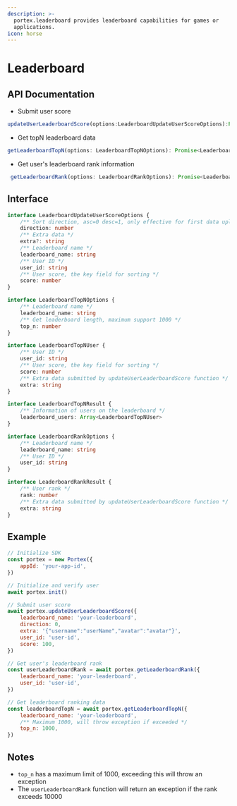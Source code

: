 ```yaml
---
description: >-
  portex.leaderboard provides leaderboard capabilities for games or
  applications.
icon: horse
---
```


# Leaderboard

## API Documentation

* Submit user score

```typescript
updateUserLeaderboardScore(options:LeaderboardUpdateUserScoreOptions):Promise<void>

```

* Get topN leaderboard data

```typescript
getLeaderboardTopN(options: LeaderboardTopNOptions): Promise<LeaderboardTopNResult>

```

* Get user's leaderboard rank information

```typescript
 getLeaderboardRank(options: LeaderboardRankOptions): Promise<LeaderboardRankResult>
```

## Interface

```typescript
interface LeaderboardUpdateUserScoreOptions {
	/** Sort direction, asc=0 desc=1, only effective for first data upload */
	direction: number
	/** Extra data */
	extra?: string
	/** Leaderboard name */
	leaderboard_name: string
	/** User ID */
	user_id: string
	/** User score, the key field for sorting */
	score: number
}

interface LeaderboardTopNOptions {
	/** Leaderboard name */
	leaderboard_name: string
	/** Get leaderboard length, maximum support 1000 */
	top_n: number
}

interface LeaderboardTopNUser {
	/** User ID */
	user_id: string
	/** User score, the key field for sorting */
	score: number
	/** Extra data submitted by updateUserLeaderboardScore function */
	extra: string
}

interface LeaderboardTopNResult {
	/** Information of users on the leaderboard */
	leaderboard_users: Array<LeaderboardTopNUser>
}

interface LeaderboardRankOptions {
	/** Leaderboard name */
	leaderboard_name: string
	/** User ID */
	user_id: string
}

interface LeaderboardRankResult {
	/** User rank */
	rank: number
	/** Extra data submitted by updateUserLeaderboardScore function */
	extra: string
}
```

## Example

```javascript
// Initialize SDK
const portex = new Portex({
	appId: 'your-app-id',
})

// Initialize and verify user
await portex.init()

// Submit user score
await portex.updateUserLeaderboardScore({
	leaderboard_name: 'your-leaderboard',
	direction: 0,
	extra: '{"username":"userName","avatar":"avatar"}',
	user_id: 'user-id',
	score: 100,
})

// Get user's leaderboard rank
const userLeaderboardRank = await portex.getLeaderboardRank({
	leaderboard_name: 'your-leaderboard',
	user_id: 'user-id',
})

// Get leaderboard ranking data
const leaderboardTopN = await portex.getLeaderboardTopN({
	leaderboard_name: 'your-leaderboard',
	/** Maximum 1000, will throw exception if exceeded */
	top_n: 1000,
})
```

## Notes

* `top_n` has a maximum limit of 1000, exceeding this will throw an exception
* The `userLeaderboardRank` function will return an exception if the rank exceeds 10000
